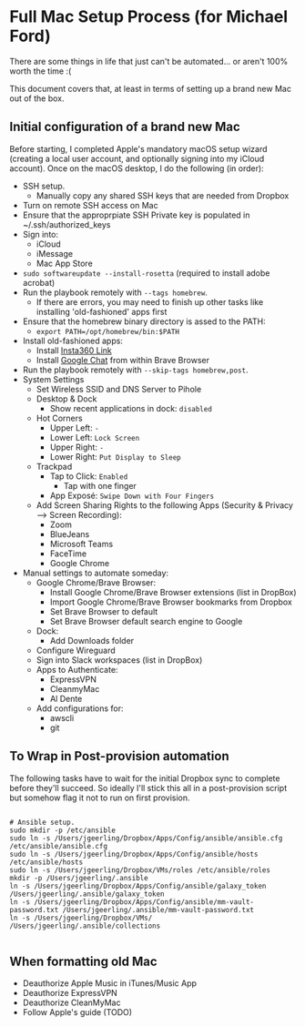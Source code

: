 # Full Mac Setup Process (for Michael Ford)

There are some things in life that just can't be automated... or aren't 100% worth the time :(

This document covers that, at least in terms of setting up a brand new Mac out of the box.

## Initial configuration of a brand new Mac

Before starting, I completed Apple's mandatory macOS setup wizard (creating a local user account, and optionally signing into my iCloud account). Once on the macOS desktop, I do the following (in order):

  - SSH setup.
    - Manually copy any shared SSH keys that are needed from Dropbox
  - Turn on remote SSH access on Mac
  - Ensure that the approprpiate SSH Private key is populated in ~/.ssh/authorized_keys
  - Sign into:
    - iCloud
    - iMessage
    - Mac App Store
  - `sudo softwareupdate --install-rosetta` (required to install adobe acrobat)
  - Run the playbook remotely with `--tags homebrew`.
    - If there are errors, you may need to finish up other tasks like installing 'old-fashioned' apps first
  - Ensure that the homebrew binary directory is assed to the PATH:
    - `export PATH=/opt/homebrew/bin:$PATH`
  - Install old-fashioned apps:
    - Install [Insta360 Link](https://www.insta360.com/download/insta360-link)
    - Install [Google Chat](https://chat.google.com/download/) from within Brave Browser
   - Run the playbook remotely with `--skip-tags homebrew,post`.
  - System Settings
    - Set Wireless SSID and DNS Server to Pihole
    - Desktop & Dock
      - Show recent applications in dock: `disabled`
    - Hot Corners
      - Upper Left: `-`
      - Lower Left: `Lock Screen`
      - Upper Right: `-`
      - Lower Right: `Put Display to Sleep`
    - Trackpad
      - Tap to Click: `Enabled`
        - Tap with one finger
      - App Exposé: `Swipe Down with Four Fingers`
    - Add Screen Sharing Rights to the following Apps (Security & Privacy --> Screen Recording):
      - Zoom
      - BlueJeans
      - Microsoft Teams
      - FaceTime
      - Google Chrome
  - Manual settings to automate someday:
    - Google Chrome/Brave Browser:
      - Install Google Chrome/Brave Browser extensions (list in DropBox)
      - Import Google Chrome/Brave Browser bookmarks from Dropbox
      - Set Brave Browser to default
      - Set Brave Browser default search engine to Google
    - Dock:
      - Add Downloads folder
    - Configure Wireguard
    - Sign into Slack workspaces (list in DropBox)
    - Apps to Authenticate:
      - ExpressVPN
      - CleanmyMac
      - Al Dente
    - Add configurations for:
      - awscli
      - git


## To Wrap in Post-provision automation

The following tasks have to wait for the initial Dropbox sync to complete before they'll succeed. So ideally I'll stick this all in a post-provision script but somehow flag it not to run on first provision.

```

# Ansible setup.
sudo mkdir -p /etc/ansible
sudo ln -s /Users/jgeerling/Dropbox/Apps/Config/ansible/ansible.cfg /etc/ansible/ansible.cfg
sudo ln -s /Users/jgeerling/Dropbox/Apps/Config/ansible/hosts /etc/ansible/hosts
sudo ln -s /Users/jgeerling/Dropbox/VMs/roles /etc/ansible/roles
mkdir -p /Users/jgeerling/.ansible
ln -s /Users/jgeerling/Dropbox/Apps/Config/ansible/galaxy_token /Users/jgeerling/.ansible/galaxy_token
ln -s /Users/jgeerling/Dropbox/Apps/Config/ansible/mm-vault-password.txt /Users/jgeerling/.ansible/mm-vault-password.txt
ln -s /Users/jgeerling/Dropbox/VMs/ /Users/jgeerling/.ansible/collections


```

## When formatting old Mac
  - Deauthorize Apple Music in iTunes/Music App
  - Deauthorize ExpressVPN
  - Deauthorize CleanMyMac
  - Follow Apple's guide (TODO)
